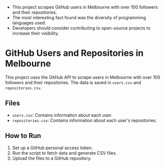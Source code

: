 
* This project scrapes GitHub users in Melbourne with over 100 followers and their repositories.
* The most interesting fact found was the diversity of programming languages used.
* Developers should consider contributing to open-source projects to increase their visibility.

# GitHub Users and Repositories in Melbourne

This project uses the GitHub API to scrape users in Melbourne with over 100 followers and their repositories. The data is saved in `users.csv` and `repositories.csv`.

## Files

- `users.csv`: Contains information about each user.
- `repositories.csv`: Contains information about each user's repositories.

## How to Run

1. Set up a GitHub personal access token.
2. Run the script to fetch data and generate CSV files.
3. Upload the files to a GitHub repository.
